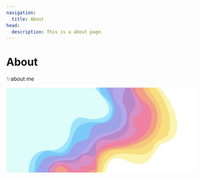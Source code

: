 ```yaml
---
navigation:
  title: About
head:
  description: This is a about page.
---
```


# About

✨about me

![just fun](/cover.jpg)
